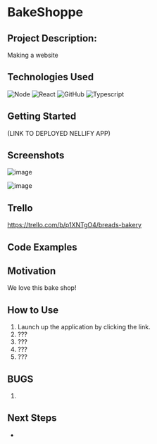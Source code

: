 # BakeShoppe



## Project Description: 

Making a website 


## Technologies Used

![Node](https://img.shields.io/badge/-Node-05122A?style=flat&logo=node.js)
![React](https://img.shields.io/badge/react-%2320232a.svg?style=for-the-badge&logo=react&logoColor=%2361DAFB)
![GitHub](https://img.shields.io/badge/github-%23121011.svg?style=for-the-badge&logo=github&logoColor=white)
![Typescript](https://img.shields.io/badge/-Typescript-05122A?style=flat&logo=typescript)



## Getting Started

(LINK TO DEPLOYED NELLIFY APP)

## Screenshots

![image]()

![image]()

## Trello

https://trello.com/b/p1XNTgO4/breads-bakery

## Code Examples




## Motivation

We love this bake shop!

## How to Use
1. Launch up the application by clicking the link.
2. ???
3. ???
4. ???
5. ???


## BUGS 
1. 

## Next Steps
* 

